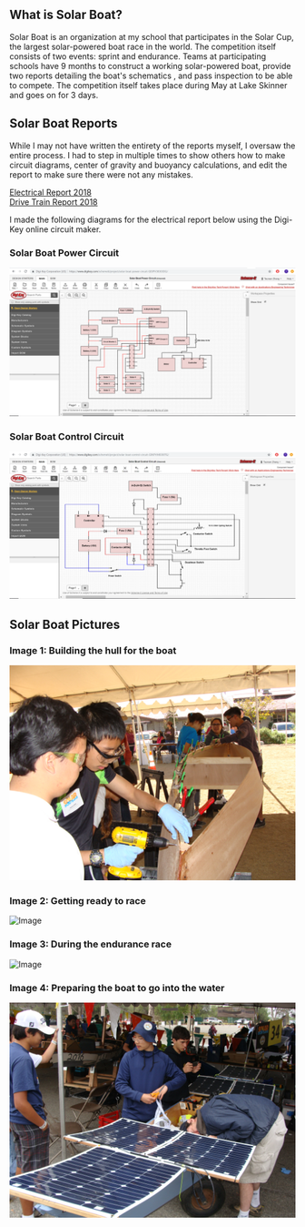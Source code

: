 ## What is Solar Boat?

Solar Boat is an organization at my school that participates in the Solar Cup, the largest solar-powered boat race in the world.
The competition itself consists of two events: sprint and endurance.
Teams at participating schools have 9 months to construct a working solar-powered boat, provide two reports detailing the boat's schematics , and pass inspection to be able to compete.
The competition itself takes place during May at Lake Skinner and goes on for 3 days.


## Solar Boat Reports

While I may not have written the entirety of the reports myself, I oversaw the entire process. I had to step in multiple times to show others how to make circuit diagrams, center of gravity and buoyancy calculations, and edit the report to make sure there were not any mistakes.

[Electrical Report 2018](Copy%20of%202018%20Elec%20Report.pdf)<br>
[Drive Train Report 2018](Copy%20of%20Drive%20Train%20Report.pdf)

I made the following diagrams for the electrical report below using the Digi-Key online circuit maker.

### Solar Boat Power Circuit
![Image](Solar%20Boat%20Power%20Circuit.png)
<br>
### Solar Boat Control Circuit
![Image](Solar%20Boat%20Control%20Circuit.png)
<br>

## Solar Boat Pictures
### Image 1: Building the hull for the boat <br>
![Image](Building%20Hull.JPG) <br>
### Image 2: Getting ready to race<br>
![Image](At%20The%20Dock.JPG)<br>
### Image 3: During the endurance race<br>
![Image](Driving%20Boat.JPG)<br>
### Image 4: Preparing the boat to go into the water<br>
![Image](Preparing%20Boat.JPG)<br>

